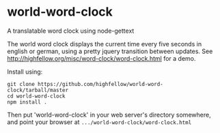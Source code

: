 world-word-clock
================

A translatable word clock using node-gettext

The world word clock displays the current time every five seconds in english or german, using a pretty jquery transition between updates. See http://highfellow.org/misc/word-clock/word-clock.html for a demo.

Install using:

```
git clone https://github.com/highfellow/world-word-clock/tarball/master
cd world-word-clock
npm install .
```

Then put 'world-word-clock' in your web server's directory somewhere, and point your browser at `.../world-word-clock/word-clock.html`
